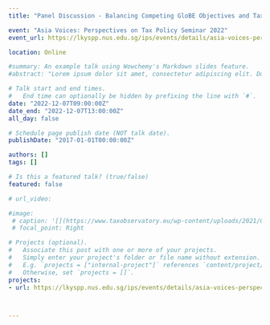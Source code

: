 ```yaml
---
title: "Panel Discussion - Balancing Competing GloBE Objectives and Tax Principles in the Context of Developing Asia"

event: "Asia Voices: Perspectives on Tax Policy Seminar 2022"
event_url: https://lkyspp.nus.edu.sg/ips/events/details/asia-voices-perspectives-on-tax-policy-seminar-2022

location: Online

#summary: An example talk using Wowchemy's Markdown slides feature.
#abstract: "Lorem ipsum dolor sit amet, consectetur adipiscing elit. Duis posuere tellusac convallis placerat. Proin tincidunt magna sed ex sollicitudin condimentum. Sed ac faucibus dolor, scelerisque sollicitudin nisi. Cras purus urna, suscipit quis sapien eu, pulvinar tempor diam."

# Talk start and end times.
#   End time can optionally be hidden by prefixing the line with `#`.
date: "2022-12-07T09:00:00Z"
date_end: "2022-12-07T13:00:00Z"
all_day: false

# Schedule page publish date (NOT talk date).
publishDate: "2017-01-01T00:00:00Z"

authors: []
tags: []

# Is this a featured talk? (true/false)
featured: false

# url_video: 

#image: 
 # caption: '[](https://www.taxobservatory.eu/wp-content/uploads/2021/08/all-speakers-poster-5.jpg)'
 # focal_point: Right

# Projects (optional).
#   Associate this post with one or more of your projects.
#   Simply enter your project's folder or file name without extension.
#   E.g. `projects = ["internal-project"]` references `content/project/deep-learning/index.md`.
#   Otherwise, set `projects = []`.
projects:
- url: https://lkyspp.nus.edu.sg/ips/events/details/asia-voices-perspectives-on-tax-policy-seminar-2022



---
```

